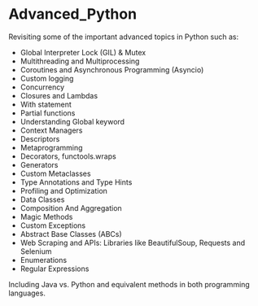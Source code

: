 # Advanced_Python
Revisiting some of the important advanced topics in Python such as:
* Global Interpreter Lock (GIL) & Mutex
* Multithreading and Multiprocessing
* Coroutines and Asynchronous Programming (Asyncio)
* Custom logging
* Concurrency
* Closures and Lambdas
* With statement
* Partial functions
* Understanding Global keyword
* Context Managers
* Descriptors
* Metaprogramming
* Decorators, functools.wraps
* Generators
* Custom Metaclasses
* Type Annotations and Type Hints
* Profiling and Optimization
* Data Classes
* Composition And Aggregation
* Magic Methods
* Custom Exceptions
* Abstract Base Classes (ABCs)
* Web Scraping and APIs: Libraries like BeautifulSoup, Requests and Selenium
* Enumerations
* Regular Expressions

Including Java vs. Python and equivalent methods in both programming languages.
